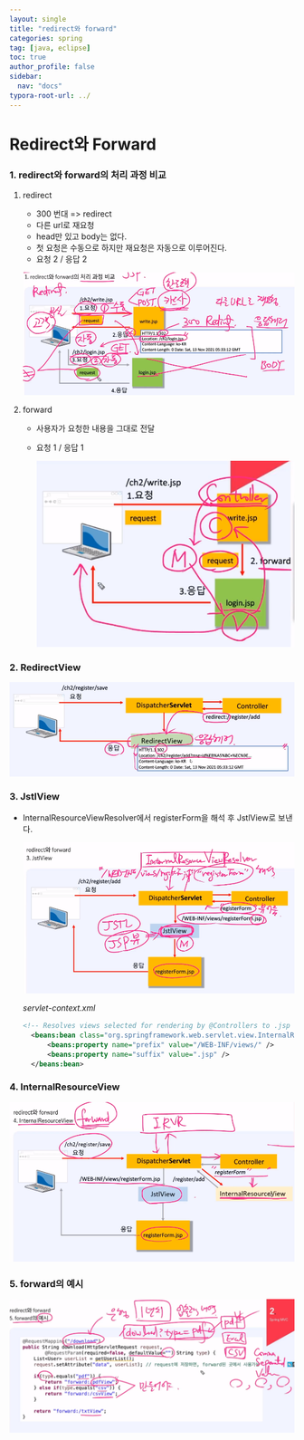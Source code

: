 ```yaml
---
layout: single
title: "redirect와 forward"
categories: spring
tag: [java, eclipse]
toc: true
author_profile: false
sidebar:
  nav: "docs"
typora-root-url: ../
---
```


# Redirect와 Forward

### 1. redirect와 forward의 처리 과정 비교

1. redirect

   - 300 번대 => redirect
   - 다른 url로 재요청
   - head만 있고 body는 없다.
   - 첫 요청은 수동으로 하지만 재요청은 자동으로 이루어진다.
   - 요청 2 / 응답 2

   ![image-20230607171712811](/images/2023-06-07-redirectforward/image-20230607171712811.png)

2. forward

   - 사용자가 요청한 내용을 그대로 전달

   - 요청 1 / 응답 1

     ![image-20230607172013559](/images/2023-06-07-redirectforward/image-20230607172013559.png)

### 2. RedirectView

![image-20230607172326472](/images/2023-06-07-redirectforward/image-20230607172326472.png)

### 3. JstlView

- InternalResourceViewResolver에서 registerForm을 해석 후 JstlView로 보낸다.

  ![image-20230607172644137](/images/2023-06-07-redirectforward/image-20230607172644137.png)

  _servlet-context.xml_

  ```xml
  <!-- Resolves views selected for rendering by @Controllers to .jsp resources in the /WEB-INF/views directory -->
  	<beans:bean class="org.springframework.web.servlet.view.InternalResourceViewResolver">
  		<beans:property name="prefix" value="/WEB-INF/views/" />
  		<beans:property name="suffix" value=".jsp" />
  	</beans:bean>
  ```



### 4. InternalResourceView

![image-20230607173140350](/images/2023-06-07-redirectforward/image-20230607173140350.png)

### 5. forward의 예시

![image-20230607173328624](/images/2023-06-07-redirectforward/image-20230607173328624.png)



